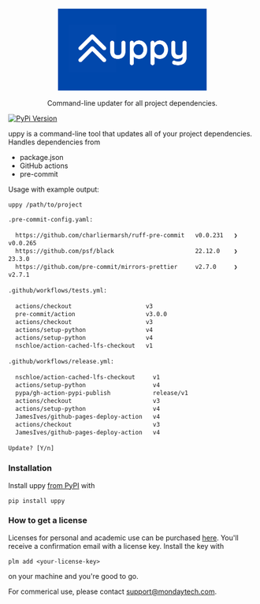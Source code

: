 <p align="center">
  <a href="https://github.com/pysos/uppy"><img alt="uppy" src="https://raw.githubusercontent.com/pysos/uppy/main/logo/uppy-logo-with-text.svg" width="60%"></a>
  <p align="center">Command-line updater for all project dependencies.</p>
</p>

[![PyPi Version](https://img.shields.io/pypi/v/uppy.svg?style=flat-square)](https://pypi.org/project/uppy/)

uppy is a command-line tool that updates all of your project dependencies.
Handles dependencies from

- package.json
- GitHub actions
- pre-commit

Usage with example output:

```
uppy /path/to/project
```

```
.pre-commit-config.yaml:

  https://github.com/charliermarsh/ruff-pre-commit   v0.0.231   ❯   v0.0.265
  https://github.com/psf/black                       22.12.0    ❯   23.3.0
  https://github.com/pre-commit/mirrors-prettier     v2.7.0     ❯   v2.7.1

.github/workflows/tests.yml:

  actions/checkout                     v3
  pre-commit/action                    v3.0.0
  actions/checkout                     v3
  actions/setup-python                 v4
  actions/setup-python                 v4
  nschloe/action-cached-lfs-checkout   v1

.github/workflows/release.yml:

  nschloe/action-cached-lfs-checkout     v1
  actions/setup-python                   v4
  pypa/gh-action-pypi-publish            release/v1
  actions/checkout                       v3
  actions/setup-python                   v4
  JamesIves/github-pages-deploy-action   v4
  actions/checkout                       v3
  JamesIves/github-pages-deploy-action   v4

Update? [Y/n]
```

### Installation

Install uppy [from PyPI](https://pypi.org/project/uppy/) with

```
pip install uppy
```

### How to get a license

Licenses for personal and academic use can be purchased
[here](https://buy.stripe.com/cN2aHngZE1IC3iEeV0).
You'll receive a confirmation email with a license key.
Install the key with

```
plm add <your-license-key>
```

on your machine and you're good to go.

For commerical use, please contact support@mondaytech.com.
